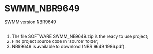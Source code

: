 # SWMM_NBR9649
SWMM version NBR9649<br/><br/>
<ol>
	<li>The file SOFTWARE SWMM_NB9649.zip is the ready to use project;</li>
	<li>Find project source code in 'source' folder;</li>
	<li>NBR9649 is available to download (NBR 9649 1986.pdf).</li>
</ol>